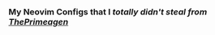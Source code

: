 ### My Neovim Configs that I *totally didn't steal from [ThePrimeagen](https://github.com/ThePrimeagen/)*


